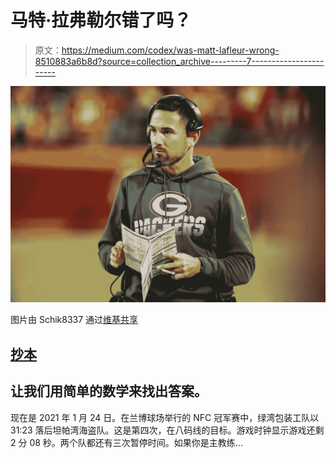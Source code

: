 # 马特·拉弗勒尔错了吗？

> 原文：<https://medium.com/codex/was-matt-lafleur-wrong-8510883a6b8d?source=collection_archive---------7----------------------->

![](img/0f37f4646810468f93836576c7c408e9.png)

图片由 Schik8337 通过[维基共享](https://commons.wikimedia.org/wiki/File:LaFleur.jpg)

## [抄本](http://medium.com/codex)

## 让我们用简单的数学来找出答案。

现在是 2021 年 1 月 24 日。在兰博球场举行的 NFC 冠军赛中，绿湾包装工队以 31:23 落后坦帕湾海盗队。这是第四次，在八码线的目标。游戏时钟显示游戏还剩 2 分 08 秒。两个队都还有三次暂停时间。如果你是主教练…